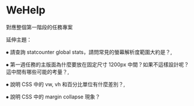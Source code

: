 # WeHelp



對應整個第一階段的任務專案



延伸主題：

⦁	請查詢 statcounter global stats，請問常見的螢幕解析度範圍大約是？,

⦁	第一週任務的主版面為什麼要放在固定尺寸 1200px 中間？如果不這樣設計呢？這中間有哪些可能的考量？,

⦁	說明 CSS 中的 vw, vh 和百分比單位有什麼差別？,

⦁	說明 CSS 中的 margin collapse 現象？

